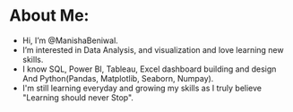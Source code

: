 # About Me:
- Hi, I’m @ManishaBeniwal.
- I’m interested in  Data Analysis, and visualization and love learning new skills.
- I know SQL, Power BI, Tableau, Excel dashboard building and design And Python(Pandas, Matplotlib, Seaborn, Numpay).
- I'm still learning everyday and growing my skills as I truly believe  "Learning should never Stop".

